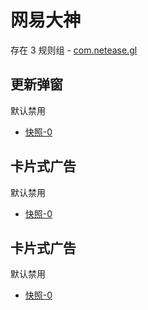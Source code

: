 # 网易大神

存在 3 规则组 - [com.netease.gl](/src/apps/com.netease.gl.ts)

## 更新弹窗

默认禁用

- [快照-0](https://i.gkd.li/import/12883135)

## 卡片式广告

默认禁用

- [快照-0](https://i.gkd.li/import/12883277)

## 卡片式广告

默认禁用

- [快照-0](https://i.gkd.li/import/13072071)
